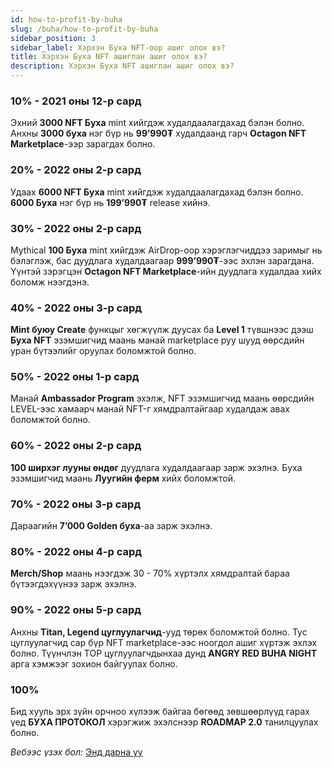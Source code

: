 ```yaml
---
id: how-to-profit-by-buha
slug: /buha/how-to-profit-by-buha
sidebar_position: 3
sidebar_label: Хэрхэн Буха NFT-оор ашиг олох вэ?
title: Хэрхэн Буха NFT ашиглан ашиг олох вэ?
description: Хэрхэн Буха NFT ашиглан ашиг олох вэ?
---
```

### 10% - 2021 оны 12-р сард
Эхний **3000 NFT Буха** mint хийгдэж худалдаалагдахад бэлэн болно. Анхны **3000 буха** нэг бүр нь **99’990₮** худалдаанд гарч **Octagon NFT Marketplace**-ээр зарагдах болно.

### 20% - 2022 оны 2-р сард
Удаах **6000 NFT Буха** mint хийгдэж худалдаалагдахад бэлэн болно. **6000 Буха** нэг бүр нь **199’990₮** release хийнэ. 

### 30% - 2022 оны 2-р сард
Mythical **100 Буха** mint хийгдэж AirDrop-оор хэрэглэгчиддээ заримыг нь бэлэглэж, бас дуудлага худалдаагаар **999’990₮**-ээc эхлэн зарагдана. Үүнтэй зэрэгцэн **Octagon NFT Marketplace**-ийн дуудлага худалдаа хийх боломж нээгдэнэ.

### 40% - 2022 оны 3-р сард
**Mint буюу Create** функцыг хөгжүүлж дуусах ба **Level 1** түвшнээс дээш **Буха NFT** эзэмшигчид маань манай marketplace руу шууд өөрсдийн уран бүтээлийг оруулах боломжтой болно.

### 50%  - 2022 оны 1-р сард
Манай **Ambassador Program** эхэлж, NFT эзэмшигчид маань өөрсдийн LEVEL-ээс хамаарч манай NFT-г хямдралтайгаар худалдаж авах боломжтой болно.

### 60% -  2022 оны 2-р сард
**100 ширхэг лууны өндөг** дуудлага худалдаагаар зарж эхэлнэ.
Буха эзэмшигчид маань **Луугийн ферм** хийх боломжтой.

### 70% - 2022 оны 3-р сард
Дараагийн **7’000 Golden буха**-аа зарж эхэлнэ.

### 80% - 2022 оны 4-р сард
**Merch/Shop** маань нээгдэж 30 - 70% хүртэлх хямдралтай бараа бүтээгдэхүүнээ зарж эхэлнэ.

### 90% - 2022 оны 5-р сард
Анхны **Titan, Legend цуглуулагчид**-ууд төрөх боломжтой болно. Тус цуглуулагчид сар бүр NFT marketplace-ээс ноогдол ашиг хүртэж эхлэх болно. Түүнчлэн TOP цуглуулагчдынхаа дунд **ANGRY RED BUHA NIGHT** арга хэмжээг зохион байгуулах болно.

### 100%
Бид хууль эрх зүйн орчноо хүлээж байгаа бөгөөд зөвшөөрлүүд гарах үед **БУХА ПРОТОКОЛ** хэрэгжиж эхэлснээр **ROADMAP 2.0** танилцуулах болно.

*Вебээс үзэх бол:* [Энд дарна уу](https://buha.mn/nft#roadmap)
